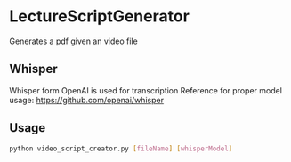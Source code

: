 # LectureScriptGenerator
Generates a pdf given an video file

## Whisper
Whisper form OpenAI is used for transcription
Reference for proper model usage: https://github.com/openai/whisper

## Usage
  ```bash
  python video_script_creator.py [fileName] [whisperModel]
  ```
